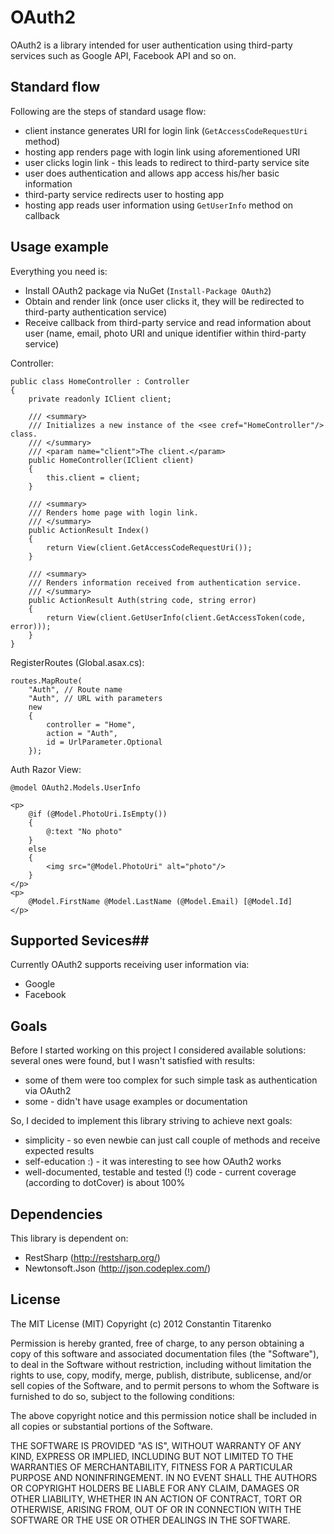 # OAuth2 #

OAuth2 is a library intended for user authentication using third-party services such as Google API, Facebook API and so on.

## Standard flow ##

Following are the steps of standard usage flow:

- client instance generates URI for login link (`GetAccessCodeRequestUri` method)
- hosting app renders page with login link using aforementioned URI
- user clicks login link - this leads to redirect to third-party service site
- user does authentication and allows app access his/her basic information
- third-party service redirects user to hosting app
- hosting app reads user information using `GetUserInfo` method on callback

## Usage example ##

Everything you need is:

- Install OAuth2 package via NuGet (`Install-Package OAuth2`)
- Obtain and render link (once user clicks it, they will be redirected to third-party authentication service)
- Receive callback from third-party service and read information about user (name, email, photo URI and unique identifier within third-party service)

Controller:

	public class HomeController : Controller
	{
	    private readonly IClient client;
	
	    /// <summary>
	    /// Initializes a new instance of the <see cref="HomeController"/> class.
	    /// </summary>
	    /// <param name="client">The client.</param>
	    public HomeController(IClient client)
	    {
	        this.client = client;
	    }
	
	    /// <summary>
	    /// Renders home page with login link.
	    /// </summary>
	    public ActionResult Index()
	    {
	        return View(client.GetAccessCodeRequestUri());
	    }
	
	    /// <summary>
	    /// Renders information received from authentication service.
	    /// </summary>
	    public ActionResult Auth(string code, string error)
	    {
	        return View(client.GetUserInfo(client.GetAccessToken(code, error)));
	    }
	}

RegisterRoutes (Global.asax.cs):

	routes.MapRoute(
        "Auth", // Route name
        "Auth", // URL with parameters
        new
        {
            controller = "Home",
            action = "Auth",
            id = UrlParameter.Optional
        });

Auth Razor View:

	@model OAuth2.Models.UserInfo
	
	<p>
	    @if (@Model.PhotoUri.IsEmpty())
	    {
	        @:text "No photo"
	    }
	    else
	    {
	        <img src="@Model.PhotoUri" alt="photo"/>
	    }
	</p>
	<p>
	    @Model.FirstName @Model.LastName (@Model.Email) [@Model.Id]
	</p>

## Supported Sevices##

Currently OAuth2 supports receiving user information via:

- Google
- Facebook

## Goals ##

Before I started working on this project I considered available solutions: several ones were found, but I wasn't satisfied with results:

- some of them were too complex for such simple task as authentication via OAuth2
- some - didn't have usage examples or documentation

So, I decided to implement this library striving to achieve next goals:

- simplicity - so even newbie can just call couple of methods and receive expected results
- self-education :) - it was interesting to see how OAuth2 works
- well-documented, testable and tested (!) code - current coverage (according to dotCover) is about 100%

## Dependencies ##

This library is dependent on:

- RestSharp (http://restsharp.org/)
- Newtonsoft.Json (http://json.codeplex.com/)

## License ##

The MIT License (MIT)
Copyright (c) 2012 Constantin Titarenko

Permission is hereby granted, free of charge, to any person obtaining a copy of this software and associated documentation files (the "Software"), to deal in the Software without restriction, including without limitation the rights to use, copy, modify, merge, publish, distribute, sublicense, and/or sell copies of the Software, and to permit persons to whom the Software is furnished to do so, subject to the following conditions:

The above copyright notice and this permission notice shall be included in all copies or substantial portions of the Software.

THE SOFTWARE IS PROVIDED "AS IS", WITHOUT WARRANTY OF ANY KIND, EXPRESS OR IMPLIED, INCLUDING BUT NOT LIMITED TO THE WARRANTIES OF MERCHANTABILITY, FITNESS FOR A PARTICULAR PURPOSE AND NONINFRINGEMENT. IN NO EVENT SHALL THE AUTHORS OR COPYRIGHT HOLDERS BE LIABLE FOR ANY CLAIM, DAMAGES OR OTHER LIABILITY, WHETHER IN AN ACTION OF CONTRACT, TORT OR OTHERWISE, ARISING FROM, OUT OF OR IN CONNECTION WITH THE SOFTWARE OR THE USE OR OTHER DEALINGS IN THE SOFTWARE.